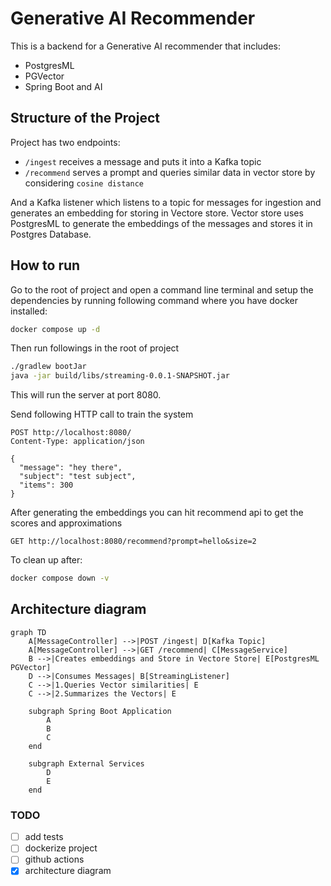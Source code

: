 # Generative AI Recommender

This is a backend for a Generative AI recommender that includes:
- PostgresML
- PGVector
- Spring Boot and AI

## Structure of the Project

Project has two endpoints:
- `/ingest` receives a message and puts it into a Kafka topic
- `/recommend` serves a prompt and queries similar data in vector store by considering `cosine distance`

And a Kafka listener which listens to a topic for messages for ingestion and generates an embedding for storing in Vectore store.
Vector store uses PostgresML to generate the embeddings of the messages and stores it in Postgres Database.

## How to run

Go to the root of project and open a command line terminal and setup the dependencies by running following command where you have docker installed:
```bash
docker compose up -d
```
Then run followings in the root of project
```bash
./gradlew bootJar
java -jar build/libs/streaming-0.0.1-SNAPSHOT.jar
```
This will run the server at port 8080.

Send following HTTP call to train the system
```HTTP
POST http://localhost:8080/
Content-Type: application/json

{
  "message": "hey there",
  "subject": "test subject",
  "items": 300
}
```

After generating the embeddings you can hit recommend api to get the scores and approximations
```HTTP
GET http://localhost:8080/recommend?prompt=hello&size=2
```

To clean up after:
```bash
docker compose down -v
```

## Architecture diagram

```mermaid
graph TD
    A[MessageController] -->|POST /ingest| D[Kafka Topic]
    A[MessageController] -->|GET /recommend| C[MessageService]
    B -->|Creates embeddings and Store in Vectore Store| E[PostgresML PGVector]
    D -->|Consumes Messages| B[StreamingListener]
    C -->|1.Queries Vector similarities| E
    C -->|2.Summarizes the Vectors| E

    subgraph Spring Boot Application
        A
        B
        C
    end

    subgraph External Services
        D
        E
    end
```

### TODO
- [ ] add tests
- [ ] dockerize project
- [ ] github actions
- [x] architecture diagram
